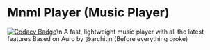 # Mnml Player (Music Player)
[![Codacy Badge](https://api.codacy.com/project/badge/Grade/2eb19586e6974e5cbe11bd9d4580922c)](https://www.codacy.com/app/boswelja/Music?utm_source=github.com&amp;utm_medium=referral&amp;utm_content=MnmlOS/Music&amp;utm_campaign=Badge_Grade)\n
A fast, lightweight music player with all the latest features
Based on Auro by @architjn (Before everything broke)
